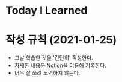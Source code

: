 # Today I Learned

작성 규칙 (2021-01-25)
==========
* 그날 학습한 것을 '간단히' 작성한다.
* 자세한 내용은 Notion을 이용해 기록한다.
* 너무 잘 쓰려 노력하지 않는다.
